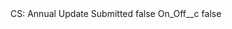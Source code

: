 <?xml version="1.0" encoding="UTF-8"?>
<CustomMetadata xmlns="http://soap.sforce.com/2006/04/metadata" xmlns:xsi="http://www.w3.org/2001/XMLSchema-instance" xmlns:xsd="http://www.w3.org/2001/XMLSchema">
    <label>CS: Annual Update Submitted</label>
    <protected>false</protected>
    <values>
        <field>On_Off__c</field>
        <value xsi:type="xsd:boolean">false</value>
    </values>
</CustomMetadata>
